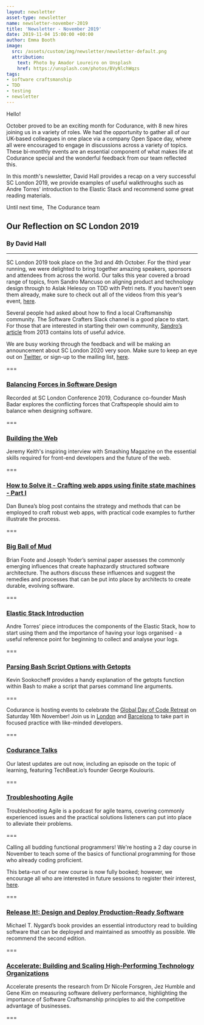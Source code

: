 ```yaml
---
layout: newsletter
asset-type: newsletter
name: newsletter-november-2019
title: 'Newsletter - November 2019'
date: 2019-11-04 15:00:00 +00:00
author: Emma Booth
image:
  src: /assets/custom/img/newsletter/newsletter-default.png
  attribution: 
    text: Photo by Amador Loureiro on Unsplash
    href: https://unsplash.com/photos/BVyNlchWqzs
tags:
- software craftsmanship
- TDD
- testing
- newsletter
---
```


Hello!

October proved to be an exciting month for Codurance, with 8 new hires joining us in a variety of roles. We had the opportunity to gather all of our UK-based colleagues in one place via a company Open Space day, where all were encouraged to engage in discussions across a variety of topics. These bi-monthly events are an essential component of what makes life at Codurance special and the wonderful feedback from our team reflected this.

In this month's newsletter, David Hall provides a recap on a very successful SC London 2019, we provide examples of useful walkthroughs such as Andre Torres' introduction to the Elastic Stack and recommend some great reading materials.  

Until next time, 
The Codurance team


## Our Reflection on SC London 2019
### By David Hall
------------------------------------------------------------
SC London 2019 took place on the 3rd and 4th October. For the third year running, we were delighted to bring together amazing speakers, sponsors and attendees from across the world. Our talks this year covered a broad range of topics, from Sandro Mancuso on aligning product and technology design through to Aslak Helesoy on TDD with Petri nets. If you haven’t seen them already, make sure to check out all of the videos from this year’s event, [here](https://sc-london.com/2019/videos).

Several people had asked about how to find a local Craftsmanship community. The Software Crafters Slack channel is a good place to start. For those that are interested in starting their own community, [Sandro’s article](https://codurance.com/2013/11/21/starting-craftsmanship-communities/) from 2013 contains lots of useful advice. 

We are busy working through the feedback and will be making an announcement about SC London 2020 very soon. Make sure to keep an eye out on [Twitter](https://twitter.com/sclconf), or sign-up to the mailing list, [here](https://codurance.us15.list-manage.com/subscribe?u=95b09f6a86b4c4551e15d7cc3&id=300e1ca3cc).

===

### [Balancing Forces in Software Design](https://www.youtube.com/watch?v=ShsgI17K0iA&list=PLGS1QE37I5lT9VH2DILEEn1UJjFYnpZxw&index=11&t=2s)
Recorded at SC London Conference 2019, Codurance co-founder Mash Badar explores the conflicting forces that Craftspeople should aim to balance when designing software. 

===

### [Building the Web](https://www.youtube.com/watch?v=b2PaxNwr9nI)
Jeremy Keith's inspiring interview with Smashing Magazine on the essential skills required for front-end developers and the future of the web. 

===

### [How to Solve it - Crafting web apps using finite state machines - Part I](https://danbunea.blogspot.com/2019/09/how-to-solve-it-crafting-web-apps-part-i.html/)
Dan Bunea’s blog post contains the strategy and methods that can be employed to craft robust web apps, with practical code examples to further illustrate the process.

===

### [Big Ball of Mud](http://www.laputan.org/mud/)
Brian Foote and Joseph Yoder’s seminal paper assesses the commonly emerging influences that create haphazardly structured software architecture. The authors discuss these influences and suggest the remedies and processes that can be put into place by architects to create durable, evolving software.   

===

### [Elastic Stack Introduction](https://codurance.com/2019/10/24/elastic-stack-introduction/)
Andre Torres’ piece introduces the components of the Elastic Stack, how to start using them and the importance of having your logs organised - a useful reference point for beginning to collect and analyse your logs. 

===

### [Parsing Bash Script Options with Getopts](https://sookocheff.com/post/bash/parsing-bash-script-arguments-with-shopts/)
Kevin Sookocheff provides a handy explanation of the getopts function within Bash to make a script that parses command line arguments. 

===

Codurance is hosting events to celebrate the [Global Day of Code Retreat](https://codurance.com/publications/tag/coderetreat/) on Saturday 16th November! Join us in [London](https://www.meetup.com/london-software-craftsmanship/events/265499324/) and [Barcelona](https://www.eventbrite.co.uk/e/global-day-of-coderetreat-at-codurance-barcelona-tickets-78415515919) to take part in focused practice with like-minded developers. 

===

### [Codurance Talks](https://www.podbean.com/media/share/pb-u5wrw-c402dd)
Our latest updates are out now, including an episode on the topic of learning, featuring TechBeat.io’s founder George Koulouris. 

===

### [Troubleshooting Agile](https://soundcloud.com/troubleshootingagile)
Troubleshooting Agile is a podcast for agile teams, covering commonly experienced issues and the practical solutions listeners can put into place to alleviate their problems.  

===

Calling all budding functional programmers! We're hosting a 2 day course in November to teach some of the basics of functional programming for those who already coding proficient.

This beta-run of our new course is now fully booked; however, we encourage all who are interested in future sessions to register their interest, [here](https://codurance.com/services/training/introduction-to-functional-programming/#contact). 

===


### [Release It!: Design and Deploy Production-Ready Software](https://www.goodreads.com/book/show/1069827.Release_It_)
Michael T. Nygard’s book provides an essential introductory read to building software that can be deployed and maintained as smoothly as possible. We recommend the second edition. 

===

### [Accelerate: Building and Scaling High-Performing Technology Organizations](https://www.goodreads.com/en/book/show/35747076-accelerate)
Accelerate presents the research from Dr Nicole Forsgren, Jez Humble and Gene Kim on measuring software delivery performance, highlighting the importance of Software Craftsmanship principles to aid the competitive advantage of businesses. 

===
